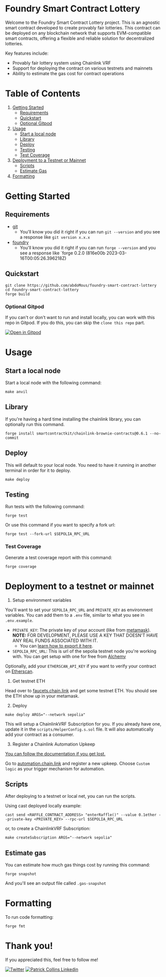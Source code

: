 <!-- @format -->

# Foundry Smart Contract Lottery

Welcome to the Foundry Smart Contract Lottery project. This is an agnostic smart contract developed to create provably fair lotteries. This contract can be deployed on any blockchain network that supports EVM-compatible smart contracts, offering a flexible and reliable solution for decentralized lotteries.

Key features include:

- Provably fair lottery system using Chainlink VRF
- Support for deploying the contract on various testnets and mainnets
- Ability to estimate the gas cost for contract operations

# Table of Contents

1. [Getting Started](#getting-started)
   - [Requirements](#requirements)
   - [Quickstart](#quickstart)
   - [Optional Gitpod](#optional-gitpod)
2. [Usage](#usage)
   - [Start a local node](#start-a-local-node)
   - [Library](#library)
   - [Deploy](#deploy)
   - [Testing](#testing)
   - [Test Coverage](#test-coverage)
3. [Deployment to a Testnet or Mainnet](#deployment-to-a-testnet-or-mainnet)
   - [Scripts](#scripts)
   - [Estimate Gas](#estimate-gas)
4. [Formatting](#formatting)

# Getting Started

## Requirements

- [git](https://git-scm.com/book/en/v2/Getting-Started-Installing-Git)
  - You'll know you did it right if you can run `git --version` and you see a response like `git version x.x.x`
- [foundry](https://getfoundry.sh/)
  - You'll know you did it right if you can run `forge --version` and you see a response like `forge 0.2.0 (816e00b 2023-03-16T00:05:26.396218Z)

## Quickstart

```
git clone https://github.com/abdoMous/foundry-smart-contract-lottery
cd foundry-smart-contract-lottery
forge build
```

### Optional Gitpod

If you can't or don't want to run and install locally, you can work with this repo in Gitpod. If you do this, you can skip the `clone this repo` part.

[![Open in Gitpod](https://gitpod.io/button/open-in-gitpod.svg)](https://gitpod.io/#github.com/abdoMous/foundry-smart-contract-lottery)

# Usage

## Start a local node

Start a local node with the following command:

```
make anvil
```

## Library

If you're having a hard time installing the chainlink library, you can optionally run this command.

```
forge install smartcontractkit/chainlink-brownie-contracts@0.6.1 --no-commit
```

## Deploy

This will default to your local node. You need to have it running in another terminal in order for it to deploy.

```
make deploy
```

## Testing

Run tests with the following command:

```
forge test
```

Or use this command if you want to specify a fork url:

```
forge test --fork-url $SEPOLIA_RPC_URL
```

### Test Coverage

Generate a test coverage report with this command:

```
forge coverage
```

# Deployment to a testnet or mainnet

1. Setup environment variables

You'll want to set your `SEPOLIA_RPC_URL` and `PRIVATE_KEY` as environment variables. You can add them to a `.env` file, similar to what you see in `.env.example`.

- `PRIVATE_KEY`: The private key of your account (like from [metamask](https://metamask.io/)). **NOTE:** FOR DEVELOPMENT, PLEASE USE A KEY THAT DOESN'T HAVE ANY REAL FUNDS ASSOCIATED WITH IT.
  - You can [learn how to export it here](https://metamask.zendesk.com/hc/en-us/articles/360015289632-How-to-Export-an-Account-Private-Key).
- `SEPOLIA_RPC_URL`: This is url of the sepolia testnet node you're working with. You can get setup with one for free from [Alchemy](https://alchemy.com/?a=673c802981)

Optionally, add your `ETHERSCAN_API_KEY` if you want to verify your contract on [Etherscan](https://etherscan.io/).

1. Get testnet ETH

Head over to [faucets.chain.link](https://faucets.chain.link/) and get some testnet ETH. You should see the ETH show up in your metamask.

2. Deploy

```
make deploy ARGS="--network sepolia"
```

This will setup a ChainlinkVRF Subscription for you. If you already have one, update it in the `scripts/HelperConfig.s.sol` file. It will also automatically add your contract as a consumer.

3. Register a Chainlink Automation Upkeep

[You can follow the documentation if you get lost.](https://docs.chain.link/chainlink-automation/compatible-contracts)

Go to [automation.chain.link](https://automation.chain.link/new) and register a new upkeep. Choose `Custom logic` as your trigger mechanism for automation.

## Scripts

After deploying to a testnet or local net, you can run the scripts.

Using cast deployed locally example:

```
cast send <RAFFLE_CONTRACT_ADDRESS> "enterRaffle()" --value 0.1ether --private-key <PRIVATE_KEY> --rpc-url $SEPOLIA_RPC_URL
```

or, to create a ChainlinkVRF Subscription:

```
make createSubscription ARGS="--network sepolia"
```

## Estimate gas

You can estimate how much gas things cost by running this command:

```
forge snapshot
```

And you'll see an output file called `.gas-snapshot`

# Formatting

To run code formatting:

```
forge fmt
```

# Thank you!

If you appreciated this, feel free to follow me!

[![Twitter](https://img.shields.io/badge/Twitter-1DA1F2?style=for-the-badge&logo=twitter&logoColor=white)](https://twitter.com/0xAbdomo)
[![Patrick Collins Linkedin](https://img.shields.io/badge/LinkedIn-0077B5?style=for-the-badge&logo=linkedin&logoColor=white)](https://www.linkedin.com/in/moussaoui91/)
